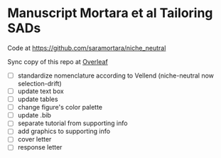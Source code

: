 # Manuscript Mortara et al Tailoring SADs

Code at https://github.com/saramortara/niche_neutral

Sync copy of this repo at [Overleaf](https://www.overleaf.com/project/5d1d047e8ca02e5f56d3d212)

- [ ] standardize nomenclature according to Vellend (niche-neutral now selection-drift)
- [ ] update text box
- [ ] update tables
- [ ] change figure's color palette
- [ ] update .bib
- [ ] separate tutorial from supporting info
- [ ] add graphics to supporting info
- [ ] cover letter
- [ ] response letter
